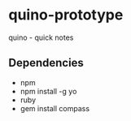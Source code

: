 quino-prototype
===============

quino - quick notes


Dependencies
------------

 * npm
 * npm install -g yo
 * ruby
 * gem install compass
